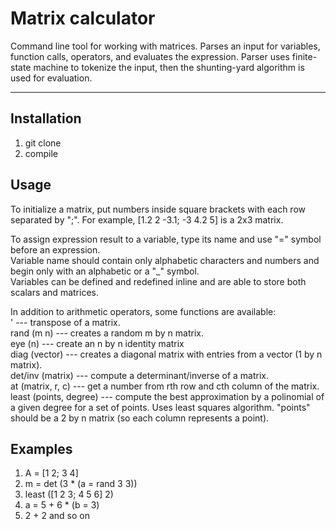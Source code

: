 # Matrix calculator

Command line tool for working with matrices. Parses an input for variables, function calls, operators, and evaluates the expression. 
Parser uses finite-state machine to tokenize the input, then the shunting-yard algorithm is used for evaluation.

***
## Installation

1) git clone
2) compile

## Usage

To initialize a matrix, put numbers inside square brackets with each row separated by ";". For example, [1.2 2 -3.1; -3 4.2 5] is a 2x3 matrix.

To assign expression result to a variable, type its name and use "=" symbol before an expression.  
Variable name should contain only alphabetic characters and numbers and begin only with an alphabetic or a "_" symbol.   
Variables can be defined and redefined inline and are able to store both scalars and matrices.  

In addition to arithmetic operators, some functions are available:  
' --- transpose of a matrix.  
rand (m n) --- creates a random m by n matrix.  
eye (n) --- create an n by n identity matrix  
diag (vector) --- creates a diagonal matrix with entries from a vector (1 by n matrix).  
det/inv (matrix) --- compute a determinant/inverse of a matrix.   
at (matrix, r, c) --- get a number from rth row and cth column of the matrix.  
least (points, degree) --- compute the best approximation by a polinomial of a given degree for a set of points. Uses least squares algorithm. "points" should be a 2 by n matrix (so each column represents a point).  

## Examples

1) A = [1 2; 3 4]
2) m = det (3 * (a = rand 3 3))
3) least ([1 2 3; 4 5 6] 2)
4) a = 5 + 6 * (b = 3)
5) 2 + 2
and so on
